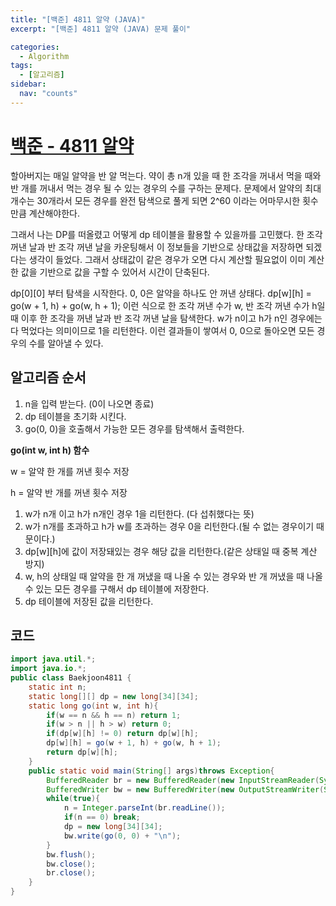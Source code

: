```yaml
---
title: "[백준] 4811 알약 (JAVA)"
excerpt: "[백준] 4811 알약 (JAVA) 문제 풀이"

categories:
  - Algorithm
tags:
  - [알고리즘]
sidebar:
  nav: "counts"
---
```


# [백준 - 4811 알약](https://www.acmicpc.net/problem/4811)

할아버지는 매일 알약을 반 알 먹는다. 약이 총 n개 있을 때 한 조각을 꺼내서 먹을 때와 반 개를 꺼내서 먹는 경우 될 수 있는 경우의 수를 구하는 문제다. 문제에서 알약의 최대 개수는 30개라서 모든 경우를 완전 탐색으로 풀게 되면 2^60 이라는 어마무시한 횟수만큼 계산해야한다.

그래서 나는 DP를 떠올렸고 어떻게 dp 테이블을 활용할 수 있을까를 고민했다. 한 조각 꺼낸 날과 반 조각 꺼낸 날을 카운팅해서 이 정보들을 기반으로 상태값을 저장하면 되겠다는 생각이 들었다. 그래서 상태값이 같은 경우가 오면 다시 계산할 필요없이 이미 계산한 값을 기반으로 값을 구할 수 있어서 시간이 단축된다.

dp[0][0] 부터 탐색을 시작한다. 0, 0은 알약을 하나도 안 꺼낸 상태다. dp[w][h] = go(w + 1, h) + go(w, h + 1); 이런 식으로 한 조각 꺼낸 수가 w, 반 조각 꺼낸 수가 h일 때 이후 한 조각을 꺼낸 날과 반 조각 꺼낸 날을 탐색한다. w가 n이고 h가 n인 경우에는 다 먹었다는 의미이므로 1을 리턴한다. 이런 결과들이 쌓여서 0, 0으로 돌아오면 모든 경우의 수를 알아낼 수 있다.

## 알고리즘 순서

1. n을 입력 받는다. (0이 나오면 종료)
2. dp 테이블을 초기화 시킨다.
3. go(0, 0)을 호출해서 가능한 모든 경우를 탐색해서 출력한다.

**go(int w, int h) 함수**

w = 알약 한 개를 꺼낸 횟수 저장

h = 알약 반 개를 꺼낸 횟수 저장

1. w가 n개 이고 h가 n개인 경우 1을 리턴한다. (다 섭취했다는 뜻)
2. w가 n개를 초과하고 h가 w를 초과하는 경우 0을 리턴한다.(될 수 없는 경우이기 때문이다.)
3. dp[w][h]에 값이 저장돼있는 경우 해당 값을 리턴한다.(같은 상태일 때 중복 계산 방지)
4. w, h의 상태일 때 알약을 한 개 꺼냈을 때 나올 수 있는 경우와 반 개 꺼냈을 때 나올 수 있는 모든 경우를 구해서 dp 테이블에 저장한다.
5. dp 테이블에 저장된 값을 리턴한다.

## 코드

```java
import java.util.*;
import java.io.*;
public class Baekjoon4811 {
    static int n;
    static long[][] dp = new long[34][34];
    static long go(int w, int h){
        if(w == n && h == n) return 1;
        if(w > n || h > w) return 0;
        if(dp[w][h] != 0) return dp[w][h];
        dp[w][h] = go(w + 1, h) + go(w, h + 1);
        return dp[w][h];
    }
    public static void main(String[] args)throws Exception{
        BufferedReader br = new BufferedReader(new InputStreamReader(System.in));
        BufferedWriter bw = new BufferedWriter(new OutputStreamWriter(System.out));
        while(true){
            n = Integer.parseInt(br.readLine());
            if(n == 0) break;
            dp = new long[34][34];
            bw.write(go(0, 0) + "\n");
        }
        bw.flush();
        bw.close();
        br.close();
    }
}
```
